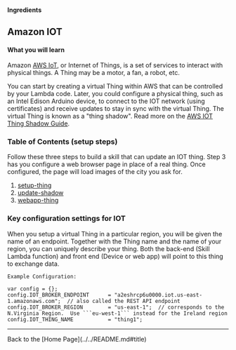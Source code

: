 #### Ingredients
## Amazon IOT <a id="title"></a>

#### What you will learn

Amazon [AWS IoT](https://aws.amazon.com/iot), or Internet of Things, is a set of services to interact with physical things.
A Thing may be a motor, a fan, a robot, etc.

You can start by creating a virtual Thing within AWS that can be controlled by your Lambda code.
Later, you could configure a physical thing, such as an Intel Edison Arduino device, to connect to the IOT network (using certificates) and receive updates to stay in sync with the virtual Thing.
The virtual Thing is known as a "thing shadow".  Read more on the [AWS IOT Thing Shadow Guide](http://docs.aws.amazon.com/iot/latest/developerguide/using-thing-shadows.html).

### Table of Contents (setup steps)
Follow these three steps to build a skill that can update an IOT thing.  Step 3 has you configure a web browser page in place of a real thing.  Once configured, the page will load images of the city you ask for.

1. [setup-thing](setup-thing#title)
1. [update-shadow](update-shadow#title)
1. [webapp-thing](webapp-thing#title)



### Key configuration settings for IOT

When you setup a virtual Thing in a particular region, you will be given the name of an endpoint.
Together with the Thing name and the name of your region, you can uniquely describe your thing.  Both the back-end (Skill Lambda function) and front end (Device or web app) will point to this thing to exchange data.

`Example Configuration:`

```
var config = {};
config.IOT_BROKER_ENDPOINT      = "a2eshrcp6u0000.iot.us-east-1.amazonaws.com";  // also called the REST API endpoint
config.IOT_BROKER_REGION        = "us-east-1";  // corresponds to the N.Virginia Region.  Use ```eu-west-1``` instead for the Ireland region
config.IOT_THING_NAME           = "thing1";

```



<hr />
Back to the [Home Page](../../README.md#title)
